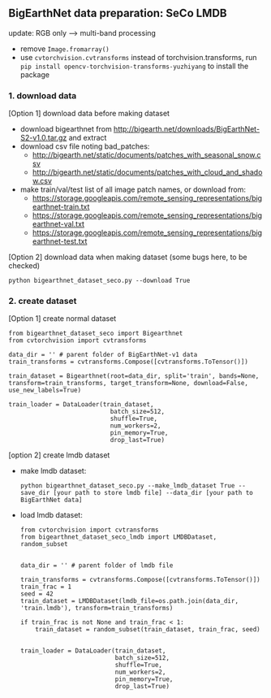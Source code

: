 
## BigEarthNet data preparation: SeCo LMDB 

update: RGB only  -->  multi-band processing
* remove `Image.fromarray()`
* use `cvtorchvision.cvtransforms` instead of torchvision.transforms, run `pip install opencv-torchvision-transforms-yuzhiyang` to install the package

### 1. download data
[Option 1] download data before making dataset
* download bigearthnet from http://bigearth.net/downloads/BigEarthNet-S2-v1.0.tar.gz and extract
* download csv file noting bad_patches:
  * http://bigearth.net/static/documents/patches_with_seasonal_snow.csv
  * http://bigearth.net/static/documents/patches_with_cloud_and_shadow.csv
* make train/val/test list of all image patch names, or download from:
  * https://storage.googleapis.com/remote_sensing_representations/bigearthnet-train.txt
  * https://storage.googleapis.com/remote_sensing_representations/bigearthnet-val.txt
  * https://storage.googleapis.com/remote_sensing_representations/bigearthnet-test.txt


[Option 2] download data when making dataset (some bugs here, to be checked)
```
python bigearthnet_dataset_seco.py --download True
```


### 2. create dataset
[Option 1] create normal dataset

```
from bigearthnet_dataset_seco import Bigearthnet
from cvtorchvision import cvtransforms

data_dir = '' # parent folder of BigEarthNet-v1 data
train_transforms = cvtransforms.Compose([cvtransforms.ToTensor()])

train_dataset = Bigearthnet(root=data_dir, split='train', bands=None, transform=train_transforms, target_transform=None, download=False, use_new_labels=True)

train_loader = DataLoader(train_dataset,
							batch_size=512,
							shuffle=True,
							num_workers=2,
							pin_memory=True,
							drop_last=True)	
```

[option 2] create lmdb dataset
* make lmdb dataset: 
	```
	python bigearthnet_dataset_seco.py --make_lmdb_dataset True --save_dir [your path to store lmdb file] --data_dir [your path to BigEarthNet data]
	```
* load lmdb dataset:

	```
	from cvtorchvision import cvtransforms
	from bigearthnet_dataset_seco_lmdb import LMDBDataset, random_subset
	
	
	data_dir = '' # parent folder of lmdb file
	
	train_transforms = cvtransforms.Compose([cvtransforms.ToTensor()])
	train_frac = 1
	seed = 42
    train_dataset = LMDBDataset(lmdb_file=os.path.join(data_dir, 'train.lmdb'), transform=train_transforms)
	
	if train_frac is not None and train_frac < 1:
		train_dataset = random_subset(train_dataset, train_frac, seed) 	
	

	train_loader = DataLoader(train_dataset,
							  batch_size=512,
							  shuffle=True,
							  num_workers=2,
							  pin_memory=True,
							  drop_last=True)
	```
